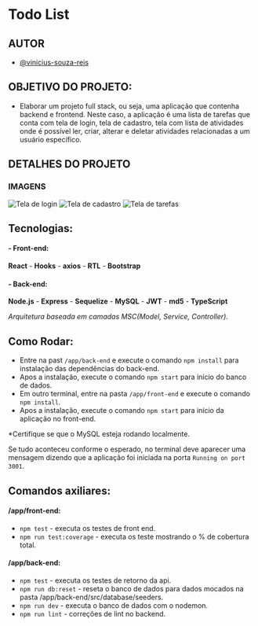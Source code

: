 # Todo List

## AUTOR

- [@vinicius-souza-reis](https://www.linkedin.com/in/vinicius-souza-reis/)

## OBJETIVO DO PROJETO:
- Elaborar um projeto full stack, ou seja, uma aplicação que contenha backend e frontend. Neste caso, a aplicação é uma lista de tarefas que conta com tela de login, tela de cadastro, tela com lista de atividades onde é possível ler, criar, alterar e deletar atividades relacionadas a um usuário específico.

## DETALHES DO PROJETO
### IMAGENS
<img src="https://i.ibb.co/yS74ZmL/Screenshot-from-2023-03-22-13-10-40.png" alt="Tela de login">
<img src="https://i.ibb.co/nCxbQrH/Screenshot-from-2023-03-22-13-10-47.png" alt="Tela de cadastro">
<img src="https://i.ibb.co/gy81Qt8/Screenshot-from-2023-03-22-13-11-27.png" alt="Tela de tarefas">

## Tecnologias:
#### - Front-end:
**React** -
**Hooks** -
**axios** -
**RTL** -
**Bootstrap**
#### - Back-end:
**Node.js** -
**Express** -
**Sequelize** -
**MySQL** -
**JWT** -
**md5** -
**TypeScript**

*Arquitetura baseada em camadas MSC(Model, Service, Controller).*

## Como Rodar:
- Entre na past `/app/back-end` e execute o comando `npm install` para instalação das dependências do back-end.
- Apos a instalação, execute o comando `npm start` para início do banco de dados.
- Em outro terminal, entre na pasta `/app/front-end` e execute o comando `npm install`.
- Apos a instalação, execute o comando `npm start` para início da aplicação no front-end.

*Certifique se que o MySQL esteja rodando localmente.

Se tudo aconteceu conforme o esperado, no terminal deve aparecer uma mensagem dizendo que a aplicação foi iniciada na porta `Running on port 3001`.

## Comandos axiliares:
 #### /app/front-end:
 - `npm test` - executa os testes de front end.
 - `npm run test:coverage` - executa os teste mostrando o % de cobertura total.
 #### /app/back-end:
 - `npm test` - executa os testes de retorno da api.
 - `npm run db:reset` - reseta o banco de dados para dados mocados na pasta /app/back-end/src/database/seeders.
 - `npm run dev` - executa o banco de dados com o nodemon.
 - `npm run lint` - correções de lint no backend.
